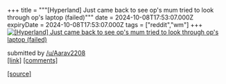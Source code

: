 +++
title = """[Hyperland] Just came back to see op's mum tried to look through op's laptop (failed)"""
date = 2024-10-08T17:53:07.000Z
expiryDate = 2024-10-08T17:53:07.000Z
tags = ["reddit","wm"]
+++
[![[Hyperland] Just came back to see op's mum tried to look through op's laptop (failed)](https://preview.redd.it/11taosjmzjtd1.png?width=640&crop=smart&auto=webp&s=cdd4950459a05c9eb10a951c037b957446f844d8 "[Hyperland] Just came back to see op's mum tried to look through op's laptop (failed)")](https://www.reddit.com/r/unixporn/comments/1fz61js/hyperland_just_came_back_to_see_ops_mum_tried_to/)

submitted by [/u/Aarav2208](https://www.reddit.com/user/Aarav2208)  
[\[link\]](https://i.redd.it/11taosjmzjtd1.png) [\[comments\]](https://www.reddit.com/r/unixporn/comments/1fz61js/hyperland_just_came_back_to_see_ops_mum_tried_to/)

[[source]](https://www.reddit.com/r/unixporn/comments/1fz61js/hyperland_just_came_back_to_see_ops_mum_tried_to/)
